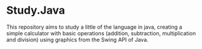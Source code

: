 # Study.Java
This repository aims to study a little of the language in java, creating a simple calculator with basic operations (addition, subtraction, multiplication and division) using graphics from the Swing API of Java.
